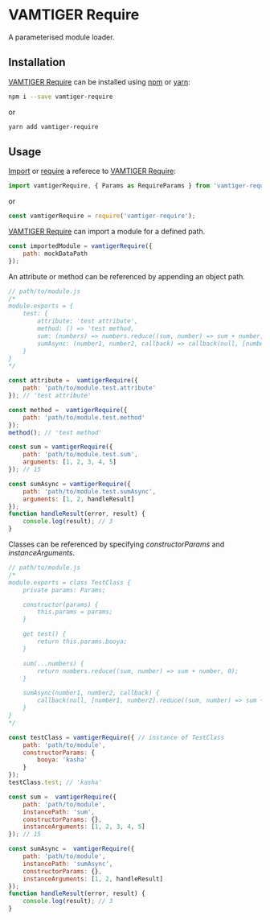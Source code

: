 # VAMTIGER Require
A parameterised module loader.

## Installation
[VAMTIGER Require](https://github.com/vamtiger-project/vamtiger-require) can be installed using [npm](https://www.npmjs.com/) or [yarn]():
```bash
npm i --save vamtiger-require
```
or
```bash
yarn add vamtiger-require
```

## Usage
[Import](https://developer.mozilla.org/en-US/docs/Web/JavaScript/Reference/Statements/import) or [require](https://nodejs.org/api/modules.html#modules_require) a referece to [VAMTIGER Require](https://github.com/vamtiger-project/vamtiger-require):
```typescript
import vamtigerRequire, { Params as RequireParams } from 'vamtiger-require';;
```
or
```javascript
const vamtigerRequire = require('vamtiger-require');
```

[VAMTIGER Require](https://github.com/vamtiger-project/vamtiger-require) can import a module for a defined path.
```javascript
const importedModule = vamtigerRequire({
    path: mockDataPath
});
```

An attribute or method can be referenced by appending an object path.
```javascript
// path/to/module.js
/*
module.exports = {
    test: {
        attribute: 'test attribute',
        method: () => 'test method,
        sum: (numbers) => numbers.reduce((sum, number) => sum + number, 0),
        sumAsync: (number1, number2, callback) => callback(null, [number1, number2].reduce((sum, number) => sum + number, 0))
    }
}
*/

const attribute =  vamtigerRequire({
    path: 'path/to/module.test.attribute'
}); // 'test attribute'

const method =  vamtigerRequire({
    path: 'path/to/module.test.method'
});
method(); // 'test method'

const sum = vamtigerRequire({
    path: 'path/to/module.test.sum',
    arguments: [1, 2, 3, 4, 5]
}); // 15

const sumAsync = vamtigerRequire({
    path: 'path/to/module.test.sumAsync',
    arguments: [1, 2, handleResult]
});
function handleResult(error, result) {
    console.log(result); // 3
}
```

Classes can be referenced by specifying _*constructorParams*_ and _*instanceArguments*_.
```javascript
// path/to/module.js
/*
module.exports = class TestClass {
    private params: Params;

    constructor(params) {
        this.params = params;
    }

    get test() {
        return this.params.booya;
    }

    sum(...numbers) {
        return numbers.reduce((sum, number) => sum + number, 0);
    }

    sumAsync(number1, number2, callback) {
        callback(null, [number1, number2].reduce((sum, number) => sum + number, 0));
    }
}
*/

const testClass = vamtigerRequire({ // instance of TestClass
    path: 'path/to/module',
    constructorParams: {
        booya: 'kasha'
    }
});
testClass.test; // 'kasha'

const sum =  vamtigerRequire({
    path: 'path/to/module',
    instancePath: 'sum',
    constructorParams: {},
    instanceArguments: [1, 2, 3, 4, 5]
}); // 15

const sumAsync =  vamtigerRequire({
    path: 'path/to/module',
    instancePath: 'sumAsync',
    constructorParams: {},
    instanceArguments: [1, 2, handleResult]
});
function handleResult(error, result) {
    console.log(result); // 3
}
```